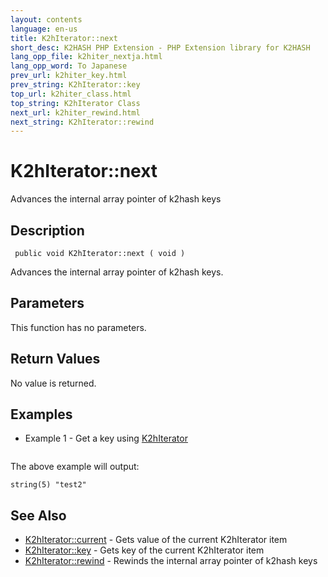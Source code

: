 ```yaml
---
layout: contents
language: en-us
title: K2hIterator::next
short_desc: K2HASH PHP Extension - PHP Extension library for K2HASH
lang_opp_file: k2hiter_nextja.html
lang_opp_word: To Japanese
prev_url: k2hiter_key.html
prev_string: K2hIterator::key
top_url: k2hiter_class.html
top_string: K2hIterator Class
next_url: k2hiter_rewind.html
next_string: K2hIterator::rewind
---
```


# K2hIterator::next
Advances the internal array pointer of k2hash keys

## Description
```
 public void K2hIterator::next ( void )
```
Advances the internal array pointer of k2hash keys. 

## Parameters
This function has no parameters.

## Return Values
No value is returned. 

## Examples
- Example 1 - Get a key using [K2hIterator](k2hiter_class.html)
```

```
The above example will output:
```
string(5) "test2"
```

## See Also
- [K2hIterator::current](k2hiter_current.html) - Gets value of the current K2hIterator item
- [K2hIterator::key](k2hiter_key.html) - Gets key of the current K2hIterator item
- [K2hIterator::rewind](k2hiter_rewind.html) - Rewinds the internal array pointer of k2hash keys
